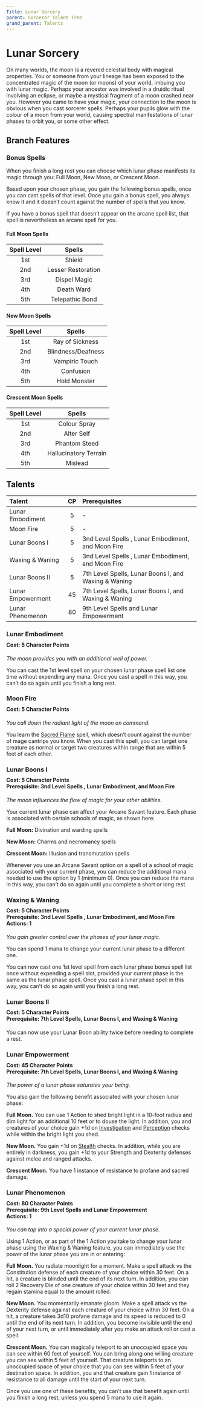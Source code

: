 ```yaml
---
Title: Lunar Sorcery
parent: Sorcerer Talent Tree
grand_parent: Talents
---
```

 
# Lunar Sorcery
On many worlds, the moon is a revered celestial body with magical properties. You or someone from your lineage has been exposed to the concentrated magic of the moon (or moons) of your world, imbuing you with lunar magic. Perhaps your ancestor was involved in a druidic ritual involving an eclipse, or maybe a mystical fragment of a moon crashed near you. However you came to have your magic, your connection to the moon is obvious when you cast sorcerer spells. Perhaps your pupils glow with the colour of a moon from your world, causing spectral manifestations of lunar phases to orbit you, or some other effect.

## Branch Features

### Bonus Spells
When you finish a long rest you can choose which lunar phase manifests its magic through you: Full Moon, New Moon, or Crescent Moon.

Based upon your chosen phase, you gain the following bonus spells, once you can cast spells of that level. Once you gain a bonus spell, you always know it and it doesn’t count against the number of spells that you know.

If you have a bonus spell that doesn’t appear on the arcane spell list, that spell is nevertheless an arcane spell for you.

#### Full Moon Spells

| Spell Level | Spells |
|:-----------:|:------:|
| 1st | Shield |
| 2nd | Lesser Restoration |
| 3rd | Dispel Magic |
| 4th | Death Ward |
| 5th | Telepathic Bond |

#### New Moon Spells

| Spell Level | Spells |
|:-----------:|:------:|
| 1st | Ray of Sickness |
| 2nd | Blindness/Deafness |
| 3rd | Vampiric Touch |
| 4th | Confusion |
| 5th | Hold Monster |

#### Crescent Moon Spells

| Spell Level | Spells |
|:-----------:|:------:|
| 1st | Colour Spray |
| 2nd | Alter Self |
| 3rd | Phantom Steed |
| 4th | Hallucinatory Terrain |
| 5th | Mislead |

## Talents
 
| Talent | CP | Prerequisites |
|:-------|:--:|:--------------|
| Lunar Embodiment  | 5  | - |
| Moon Fire         | 5  | - |
| Lunar Boons I     | 5  | 3nd Level Spells , Lunar Embodiment, and Moon Fire |
| Waxing & Waning   | 5  | 3nd Level Spells , Lunar Embodiment, and Moon Fire |
| Lunar Boons II    | 5  | 7th Level Spells, Lunar Boons I, and Waxing & Waning |
| Lunar Empowerment | 45 | 7th Level Spells, Lunar Boons I, and Waxing & Waning |
| Lunar Phenomenon  | 80 | 9th Level Spells and Lunar Empowerment  |

###  Lunar Embodiment

<div style="margin-top:-10px;"></div>
 
#### **Cost:** 5 Character Points
*The moon provides you with an additional well of power.*

You can cast the 1st level spell on your chosen lunar phase spell list one time without expending any mana. Once you cast a spell in this way, you can’t do so again until you finish a long rest.

### Moon Fire

<div style="margin-top:-10px;"></div>
 
#### **Cost:** 5 Character Points
*You call down the radiant light of the moon on command.*

You learn the [Sacred Flame]() spell, which doesn’t count against the number of mage cantrips you know. When you cast this spell, you can target one creature as normal or target two creatures within range that are within 5 feet of each other.

###  Lunar Boons I
 
<div style="margin-top:-10px;"></div>

#### **Cost:** 5 Character Points<br>**Prerequisite:** 3nd Level Spells , Lunar Embodiment, and Moon Fire
*The moon influences the flow of magic for your other abilities.*

Your current lunar phase can affect your Arcane Savant feature. Each phase is associated with certain schools of magic, as shown here:

**Full Moon:** Divination and warding spells

**New Moon:** Charms and necromancy spells

**Crescent Moon:** Illusion and transmutation spells

Whenever you use an Arcane Savant option on a spell of a school of magic associated with your current phase, you can reduce the additional mana needed to use the option by 1 (minimum 0). Once you can reduce the mana in this way, you can’t do so again until you complete a short or long rest.

###  Waxing & Waning
 
<div style="margin-top:-10px;"></div>

#### **Cost:** 5 Character Points<br>**Prerequisite:** 3nd Level Spells , Lunar Embodiment, and Moon Fire<br>**Actions:** 1
*You gain greater control over the phases of your lunar magic.*

You can spend 1 mana to change your current lunar phase to a different one.

You can now cast one 1st level spell from each lunar phase bonus spell list once without expending a spell slot, provided your current phase is the same as the lunar phase spell. Once you cast a lunar phase spell in this way, you can’t do so again until you finish a long rest.

### Lunar Boons II

<div style="margin-top:-10px;"></div>
 
#### **Cost:** 5 Character Points<br>**Prerequisite:** 7th Level Spells, Lunar Boons I, and Waxing & Waning
You can now use your Lunar Boon ability twice before needing to complete a rest.

### Lunar Empowerment

<div style="margin-top:-10px;"></div>
 
#### **Cost:** 45 Character Points<br>**Prerequisite:** 7th Level Spells, Lunar Boons I, and Waxing & Waning
*The power of a lunar phase saturates your being.*

You also gain the following benefit associated with your chosen lunar phase:

**Full Moon.** You can use 1 Action to shed bright light in a 10-foot radius and dim light for an additional 10 feet or to douse the light. In addition, you and creatures of your choice gain +1d on [Investigation]() and [Perception]() checks while within the bright light you shed.

**New Moon.** You gain +1d on [Stealth]() checks. In addition, while you are entirely in darkness, you gain +1d to your Strength and Dexterity defenses against melee and ranged attacks.

**Crescent Moon.** You have 1 instance of resistance to profane and sacred damage.

### Lunar Phenomenon
 
<div style="margin-top:-10px;"></div>
 
#### **Cost:** 80 Character Points<br>**Prerequisite:** 9th Level Spells and Lunar Empowerment<br>**Actions:** 1
*You can tap into a special power of your current lunar phase.*

Using 1 Action, or as part of the 1 Action you take to change your lunar phase using the Waxing & Waning feature, you can immediately use the power of the lunar phase you are in or entering:

**Full Moon.** You radiate moonlight for a moment. Make a spell attack vs the Constitution defense of each creature of your choice within 30 feet. On a hit, a creature is blinded until the end of its next turn. In addition, you can roll 2 Recovery Die of one creature of your choice within 30 feet and they regain stamina equal to the amount rolled.

**New Moon.** You momentarily emanate gloom. Make a spell attack vs the Dexterity defense against each creature of your choice within 30 feet. On a hit, a creature takes 3d10 profane damage and its speed is reduced to 0 until the end of its next turn. In addition, you become invisible until the end of your next turn, or until immediately after you make an attack roll or cast a spell.

**Crescent Moon.** You can magically teleport to an unoccupied space you can see within 60 feet of yourself. You can bring along one willing creature you can see within 5 feet of yourself. That creature teleports to an unoccupied space of your choice that you can see within 5 feet of your destination space. In addition, you and that creature gain 1 instance of resistance to all damage until the start of your next turn.

Once you use one of these benefits, you can’t use that benefit again until you finish a long rest, unless you spend 5 mana to use it again.
